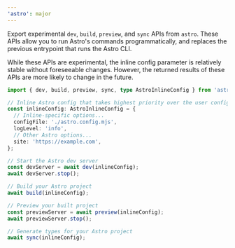 ```yaml
---
'astro': major
---
```


Export experimental `dev`, `build`, `preview`, and `sync` APIs from `astro`. These APIs allow you to run Astro's commands programmatically, and replaces the previous entrypoint that runs the Astro CLI.

While these APIs are experimental, the inline config parameter is relatively stable without foreseeable changes. However, the returned results of these APIs are more likely to change in the future.

```ts
import { dev, build, preview, sync, type AstroInlineConfig } from 'astro';

// Inline Astro config that takes highest priority over the user config
const inlineConfig: AstroInlineConfig = {
  // Inline-specific options...
  configFile: './astro.config.mjs',
  logLevel: 'info',
  // Other Astro options...
  site: 'https://example.com',
};

// Start the Astro dev server
const devServer = await dev(inlineConfig);
await devServer.stop();

// Build your Astro project
await build(inlineConfig);

// Preview your built project
const previewServer = await preview(inlineConfig);
await previewServer.stop();

// Generate types for your Astro project
await sync(inlineConfig);
```
